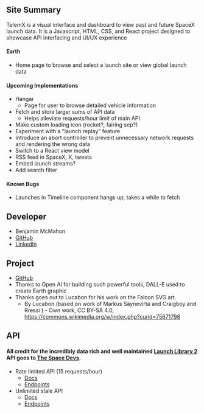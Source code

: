 ## Site Summary
TelemX is a visual interface and dashboard to view past and future SpaceX launch data. It is a Javascript, HTML, CSS, and React project designed to showcase API interfacing and UI/UX experience
#### Earth
  * Home page to browse and select a launch site or view global launch data
#### Upcoming Implementations
* Hangar
  * Page for user to browse detailed vehicle information
* Fetch and store larger sums of API data
  * Helps alleviate requests/hour limit of main API
* Make custom loading icon (rocket?, fairing sep?)
* Experiment with a "launch replay" feature
* Introduce an abort controller to prevent unnecessary network requests and rendering the wrong data
* Switch to a React view model
* RSS feed in SpaceX, X, tweets
* Embed launch streams?
* Add search filter
#### Known Bugs
* Launches in Timeline component hangs up, takes a while to fetch

## Developer
  * Benjamin McMahon
  * [GitHub](https://github.com/benjaminmcmahon3)
  * [LinkedIn](https://www.linkedin.com/in/benjaminmcmahon3/)

## Project 
  * [GitHub](https://github.com/benjaminmcmahon3/TelemX)
  * Thanks to Open AI for building such powerful tools, DALL-E used to create Earth graphic
  * Thanks goes out to Lucabon for his work on the Falcon SVG art.
    * By Lucabon (based on work of Markus Säynevirta and Craigboy and Rressi ) - Own work, CC BY-SA 4.0, https://commons.wikimedia.org/w/index.php?curid=75671798

## API
#### All credit for the incredibly data rich and well maintained [Launch Library 2](https://thespacedevs.com/llapi) API goes to [The Space Devs](https://thespacedevs.com/).
  * Rate limited API (15 requests/hour)
    * [Docs](https://ll.thespacedevs.com/docs/)
    * [Endpoints](https://ll.thespacedevs.com/2.2.0/)
  * Unlimited stale API
    * [Docs](https://lldev.thespacedevs.com/docs/#/)
    * [Endpoints](https://lldev.thespacedevs.com/2.2.0/)